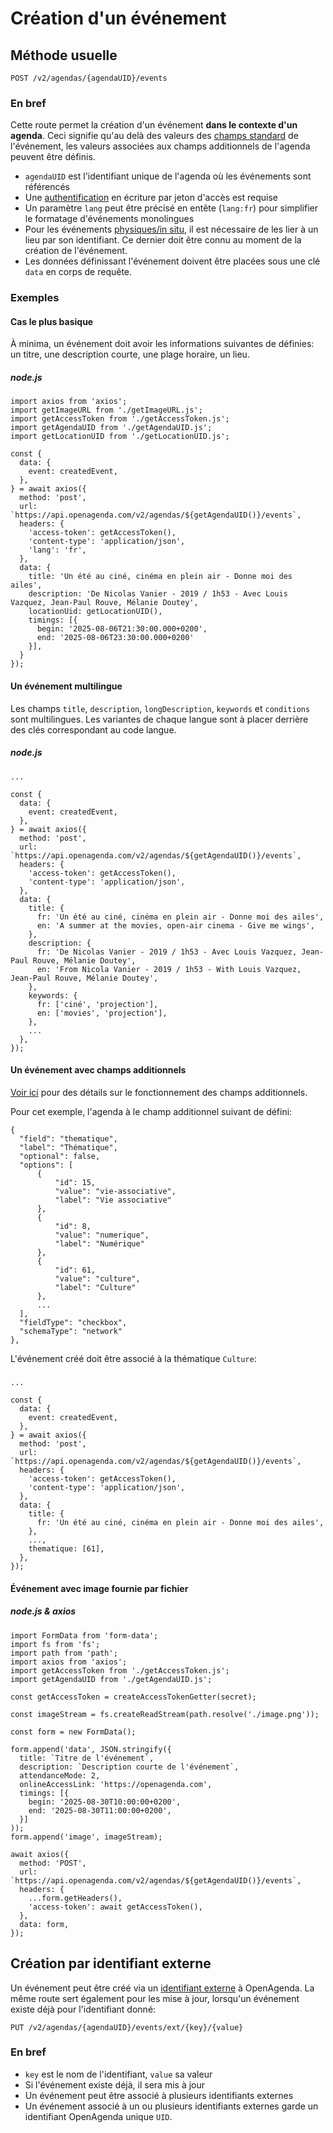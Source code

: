 # Création d'un événement

## Méthode usuelle[​](#méthode-usuelle "Lien direct vers Méthode usuelle")

```
POST /v2/agendas/{agendaUID}/events
```

### En bref[​](#en-bref "Lien direct vers En bref")

Cette route permet la création d'un événement **dans le contexte d'un agenda**. Ceci signifie qu'au delà des valeurs des [champs standard](https://developers.openagenda.com/evenements/structure.md#champs-standards) de l'événement, les valeurs associées aux champs additionnels de l'agenda peuvent être définis.

* `agendaUID` est l'identifiant unique de l'agenda où les événements sont référencés
* Une [authentification](https://developers.openagenda.com/authentification.md) en écriture par jeton d'accès est requise
* Un paramètre `lang` peut être précisé en entête (`lang:fr`) pour simplifier le formatage d'événements monolingues
* Pour les événements [physiques/in situ](https://developers.openagenda.com/evenements/structure.md#mode-de-participation), il est nécessaire de les lier à un lieu par son identifiant. Ce dernier doit être connu au moment de la création de l'événement.
* Les données définissant l'événement doivent être placées sous une clé `data` en corps de requête.

### Exemples[​](#exemples "Lien direct vers Exemples")

#### Cas le plus basique[​](#cas-le-plus-basique "Lien direct vers Cas le plus basique")

À minima, un événement doit avoir les informations suivantes de définies: un titre, une description courte, une plage horaire, un lieu.

##### node.js[​](#nodejs "Lien direct vers node.js")

```
import axios from 'axios';
import getImageURL from './getImageURL.js';
import getAccessToken from './getAccessToken.js';
import getAgendaUID from './getAgendaUID.js';
import getLocationUID from './getLocationUID.js';

const {
  data: {
    event: createdEvent,
  },
} = await axios({
  method: 'post',
  url: `https://api.openagenda.com/v2/agendas/${getAgendaUID()}/events`,
  headers: {
    'access-token': getAccessToken(),
    'content-type': 'application/json',
    'lang': 'fr',
  },
  data: {
    title: 'Un été au ciné, cinéma en plein air - Donne moi des ailes',
    description: 'De Nicolas Vanier - 2019 / 1h53 - Avec Louis Vazquez, Jean-Paul Rouve, Mélanie Doutey',
    locationUid: getLocationUID(),
    timings: [{
      begin: '2025-08-06T21:30:00.000+0200',
      end: '2025-08-06T23:30:00.000+0200'
    }],
  }
});
```

#### Un événement multilingue[​](#un-événement-multilingue "Lien direct vers Un événement multilingue")

Les champs `title`, `description`, `longDescription`, `keywords` et `conditions` sont multilingues. Les variantes de chaque langue sont à placer derrière des clés correspondant au code langue.

##### node.js[​](#nodejs-1 "Lien direct vers node.js")

```
...

const {
  data: {
    event: createdEvent,
  },
} = await axios({
  method: 'post',
  url: `https://api.openagenda.com/v2/agendas/${getAgendaUID()}/events`,
  headers: {
    'access-token': getAccessToken(),
    'content-type': 'application/json',
  },
  data: {
    title: {
      fr: 'Un été au ciné, cinéma en plein air - Donne moi des ailes',
      en: 'A summer at the movies, open-air cinema - Give me wings',
    },
    description: {
      fr: 'De Nicolas Vanier - 2019 / 1h53 - Avec Louis Vazquez, Jean-Paul Rouve, Mélanie Doutey',
      en: 'From Nicola Vanier - 2019 / 1h53 - With Louis Vazquez, Jean-Paul Rouve, Mélanie Doutey',
    },
    keywords: {
      fr: ['ciné', 'projection'],
      en: ['movies', 'projection'],
    },
    ...
  },
});
```

#### Un événement avec champs additionnels[​](#un-événement-avec-champs-additionnels "Lien direct vers Un événement avec champs additionnels")

[Voir ici](https://developers.openagenda.com/agendas/schemas.md) pour des détails sur le fonctionnement des champs additionnels.

Pour cet exemple, l'agenda à le champ additionnel suivant de défini:

```
{
  "field": "thematique",
  "label": "Thématique",
  "optional": false,
  "options": [
      {
          "id": 15,
          "value": "vie-associative",
          "label": "Vie associative"
      },
      {
          "id": 8,
          "value": "numerique",
          "label": "Numérique"
      },
      {
          "id": 61,
          "value": "culture",
          "label": "Culture"
      },
      ...
  ],
  "fieldType": "checkbox",
  "schemaType": "network"
},
```

L'événement créé doit être associé à la thématique `Culture`:

#####

```
...

const {
  data: {
    event: createdEvent,
  },
} = await axios({
  method: 'post',
  url: `https://api.openagenda.com/v2/agendas/${getAgendaUID()}/events`,
  headers: {
    'access-token': getAccessToken(),
    'content-type': 'application/json',
  },
  data: {
    title: {
      fr: 'Un été au ciné, cinéma en plein air - Donne moi des ailes',
    },
    ...,
    thematique: [61],
  },
});
```

#### Événement avec image fournie par fichier[​](#événement-avec-image-fournie-par-fichier "Lien direct vers Événement avec image fournie par fichier")

##### node.js & axios[​](#nodejs--axios "Lien direct vers node.js & axios")

```
import FormData from 'form-data';
import fs from 'fs';
import path from 'path';
import axios from 'axios';
import getAccessToken from './getAccessToken.js';
import getAgendaUID from './getAgendaUID.js';

const getAccessToken = createAccessTokenGetter(secret);

const imageStream = fs.createReadStream(path.resolve('./image.png'));

const form = new FormData();

form.append('data', JSON.stringify({
  title: `Titre de l'événement`,
  description: `Description courte de l'événement`,
  attendanceMode: 2,
  onlineAccessLink: 'https://openagenda.com',
  timings: [{
    begin: '2025-08-30T10:00:00+0200',
    end: '2025-08-30T11:00:00+0200',
  }]
));
form.append('image', imageStream);

await axios({
  method: 'POST',
  url: `https://api.openagenda.com/v2/agendas/${getAgendaUID()}/events`,
  headers: {
    ...form.getHeaders(),
    'access-token': await getAccessToken(),
  },
  data: form,
});
```

## Création par identifiant externe[​](#création-par-identifiant-externe "Lien direct vers Création par identifiant externe")

Un événement peut être créé via un [identifiant externe](https://developers.openagenda.com/evenements/structure.md#identifiants-externes) à OpenAgenda. La même route sert également pour les mise à jour, lorsqu'un événement existe déjà pour l'identifiant donné:

```
PUT /v2/agendas/{agendaUID}/events/ext/{key}/{value}
```

### En bref[​](#en-bref-1 "Lien direct vers En bref")

* `key` est le nom de l'identifiant, `value` sa valeur
* Si l'événement existe déjà, il sera mis à jour
* Un événement peut être associé à plusieurs identifiants externes
* Un événement associé à un ou plusieurs identifiants externes garde un identifiant OpenAgenda unique `UID`.
